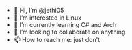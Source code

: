 - 👋 Hi, I’m @jethi05
- 👀 I’m interested in Linux
- 🌱 I’m currently learning C# and Arch
- 💞️ I’m looking to collaborate on anything
- 📫 How to reach me: just don't

<!---
jethi05/jethi05 is a ✨ special ✨ repository because its `README.md` (this file) appears on your GitHub profile.
You can click the Preview link to take a look at your changes.
--->
